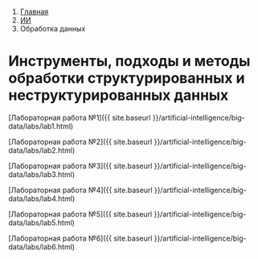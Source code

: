 <ol class="breadcrumb">
  <li class="breadcrumb-item"><a href="{{ site.baseurl }}">Главная</a></li>
  <li class="breadcrumb-item"><a href="{{ site.baseurl }}/artificial-intelligence/index.html">ИИ</a></li>
  <li class="breadcrumb-item active">Обработка данных</li>
</ol>

# Инструменты, подходы и методы обработки структурированных и неструктурированных данных

[Лабораторная работа №1]({{ site.baseurl }}/artificial-intelligence/big-data/labs/lab1.html)

[Лабораторная работа №2]({{ site.baseurl }}/artificial-intelligence/big-data/labs/lab2.html)

[Лабораторная работа №3]({{ site.baseurl }}/artificial-intelligence/big-data/labs/lab3.html)

[Лабораторная работа №4]({{ site.baseurl }}/artificial-intelligence/big-data/labs/lab4.html)

[Лабораторная работа №5]({{ site.baseurl }}/artificial-intelligence/big-data/labs/lab5.html)

[Лабораторная работа №6]({{ site.baseurl }}/artificial-intelligence/big-data/labs/lab6.html)